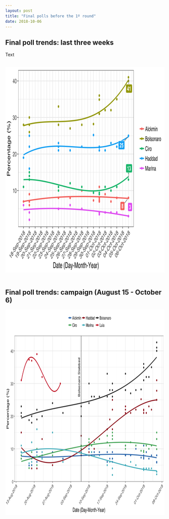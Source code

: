 ```yaml
---
layout: post
title: "Final polls before the 1º round"
date: 2018-10-06
---
```


<h2> Final poll trends: last three weeks</i></h2>

<p> Text </p>
<br>
 <center>
<img src="/images/2018-10-6-end.png" alt="HTML5 Icon" style="width:900px;height:650px;">
	</center>
<br>
<h2> Final poll trends: campaign (August 15 - October 6) </h2>
 <center>
<img src="/images/2018-10-06-campaign.png" alt="HTML5 Icon" style="width:900px;height:650px;">
	</center>
<br>
